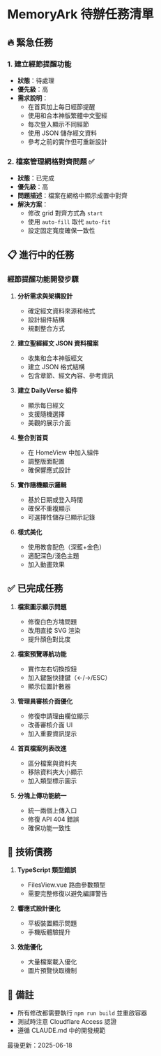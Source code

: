 # MemoryArk 待辦任務清單

## 🔥 緊急任務

### 1. 建立經節提醒功能
- **狀態**：待處理
- **優先級**：高
- **需求說明**：
  - 在首頁加上每日經節提醒
  - 使用和合本神版繁體中文聖經
  - 每次登入顯示不同經節
  - 使用 JSON 儲存經文資料
  - 參考之前的實作但可重新設計

### 2. 檔案管理網格對齊問題 ✅
- **狀態**：已完成
- **優先級**：高
- **問題描述**：檔案在網格中顯示成置中對齊
- **解決方案**：
  - 修改 grid 對齊方式為 `start`
  - 使用 `auto-fill` 取代 `auto-fit`
  - 設定固定寬度確保一致性

## 📋 進行中的任務

### 經節提醒功能開發步驟
1. **分析需求與架構設計**
   - 確定經文資料來源和格式
   - 設計組件結構
   - 規劃整合方式

2. **建立聖經經文 JSON 資料檔案**
   - 收集和合本神版經文
   - 建立 JSON 格式結構
   - 包含章節、經文內容、參考資訊

3. **建立 DailyVerse 組件**
   - 顯示每日經文
   - 支援隨機選擇
   - 美觀的展示介面

4. **整合到首頁**
   - 在 HomeView 中加入組件
   - 調整版面配置
   - 確保響應式設計

5. **實作隨機顯示邏輯**
   - 基於日期或登入時間
   - 確保不重複顯示
   - 可選擇性儲存已顯示記錄

6. **樣式美化**
   - 使用教會配色（深藍+金色）
   - 適配深色/淺色主題
   - 加入動畫效果

## ✅ 已完成任務

1. **檔案圖示顯示問題**
   - 修復白色方塊問題
   - 改用直接 SVG 渲染
   - 提升顏色對比度

2. **檔案預覽導航功能**
   - 實作左右切換按鈕
   - 加入鍵盤快捷鍵（←/→/ESC）
   - 顯示位置計數器

3. **管理員審核介面優化**
   - 修復申請理由欄位顯示
   - 改善審核介面 UI
   - 加入重要資訊提示

4. **首頁檔案列表改進**
   - 區分檔案與資料夾
   - 移除資料夾大小顯示
   - 加入類型標示圖示

5. **分塊上傳功能統一**
   - 統一兩個上傳入口
   - 修復 API 404 錯誤
   - 確保功能一致性

## 🔧 技術債務

1. **TypeScript 類型錯誤**
   - FilesView.vue 路由參數類型
   - 需要完整修復以避免編譯警告

2. **響應式設計優化**
   - 平板裝置顯示問題
   - 手機版體驗提升

3. **效能優化**
   - 大量檔案載入優化
   - 圖片預覽快取機制

## 📝 備註

- 所有修改都需要執行 `npm run build` 並重啟容器
- 測試時注意 Cloudflare Access 認證
- 遵循 CLAUDE.md 中的開發規範

最後更新：2025-06-18